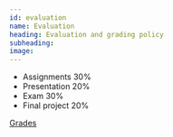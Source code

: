 ```yaml
---
id: evaluation
name: Evaluation
heading: Evaluation and grading policy
subheading: 
image: 
---
```


* Assignments 30%
* Presentation 20%
* Exam 30%
* Final project 20%

[Grades](https://docs.google.com/spreadsheets/d/1Qq6JSNAdtuRbm6G96MXT0428MZJ0Z6BaafqYOsa-llA/edit?usp=sharing)
